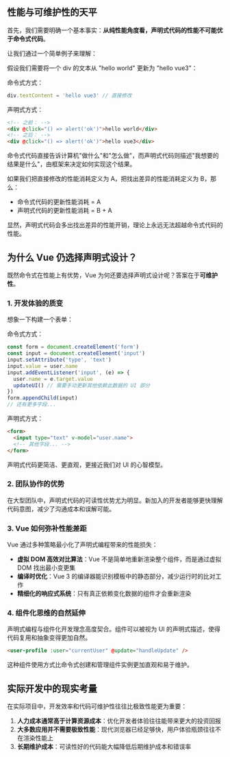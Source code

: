 ## 性能与可维护性的天平
首先，我们需要明确一个基本事实：**从纯性能角度看，声明式代码的性能不可能优于命令式代码**。

让我们通过一个简单例子来理解：

假设我们需要将一个 div 的文本从 "hello world" 更新为 "hello vue3"：

命令式方式：

```javascript
div.textContent = 'hello vue3' // 直接修改
```

声明式方式：

```html
<!-- 之前： -->
<div @click="() => alert('ok')">hello world</div>
<!-- 之后： -->
<div @click="() => alert('ok')">hello vue3</div>
```

命令式代码直接告诉计算机"做什么"和"怎么做"，而声明式代码则描述"我想要的结果是什么"，由框架来决定如何实现这个结果。

如果我们把直接修改的性能消耗定义为 A，把找出差异的性能消耗定义为 B，那么：

+ 命令式代码的更新性能消耗 = A
+ 声明式代码的更新性能消耗 = B + A

显然，声明式代码会多出找出差异的性能开销，理论上永远无法超越命令式代码的性能。

## 为什么 Vue 仍选择声明式设计？
既然命令式在性能上有优势，Vue 为何还要选择声明式设计呢？答案在于**可维护性**。

### 1. 开发体验的质变
想象一下构建一个表单：

命令式方式：

```javascript
const form = document.createElement('form')
const input = document.createElement('input')
input.setAttribute('type', 'text')
input.value = user.name
input.addEventListener('input', (e) => {
  user.name = e.target.value
  updateUI() // 需要手动更新其他依赖此数据的 UI 部分
})
form.appendChild(input)
// 还有更多字段...
```

声明式方式：

```html
<form>
  <input type="text" v-model="user.name">
  <!-- 其他字段... -->
</form>
```

声明式代码更简洁、更直观，更接近我们对 UI 的心智模型。

### 2. 团队协作的优势
在大型团队中，声明式代码的可读性优势尤为明显。新加入的开发者能够更快理解代码意图，减少了沟通成本和误解可能。

### 3. Vue 如何弥补性能差距
Vue 通过多种策略最小化了声明式编程带来的性能损失：

+ **虚拟 DOM 高效对比算法**：Vue 不是简单地重新渲染整个组件，而是通过虚拟 DOM 找出最小变更集
+ **编译时优化**：Vue 3 的编译器能识别模板中的静态部分，减少运行时的比对工作
+ **精细化的响应式系统**：只有真正依赖变化数据的组件才会重新渲染

### 4. 组件化思维的自然延伸
声明式编程与组件化开发理念高度契合。组件可以被视为 UI 的声明式描述，使得代码复用和抽象变得更加自然。

```html
<user-profile :user="currentUser" @update="handleUpdate" />
```

这种组件使用方式比命令式创建和管理组件实例更加直观和易于维护。

## 实际开发中的现实考量
在实际项目中，开发效率和代码可维护性往往比极致性能更为重要：

1. **人力成本通常高于计算资源成本**：优化开发者体验往往能带来更大的投资回报
2. **大多数应用并不需要极致性能**：现代浏览器已经足够快，用户体验瓶颈往往不在渲染性能上
3. **长期维护成本**：可读性好的代码能大幅降低后期维护成本和错误率

